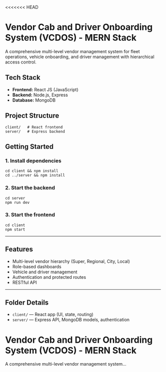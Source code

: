 <<<<<<< HEAD
# Vendor Cab and Driver Onboarding System (VCDOS) - MERN Stack

A comprehensive multi-level vendor management system for fleet operations, vehicle onboarding, and driver management with hierarchical access control.

## Tech Stack
- **Frontend:** React JS (JavaScript)
- **Backend:** Node.js, Express
- **Database:** MongoDB

## Project Structure
```
client/   # React frontend
server/   # Express backend
```

## Getting Started

### 1. Install dependencies
```
cd client && npm install
cd ../server && npm install
```

### 2. Start the backend
```
cd server
npm run dev
```

### 3. Start the frontend
```
cd client
npm start
```

---

## Features
- Multi-level vendor hierarchy (Super, Regional, City, Local)
- Role-based dashboards
- Vehicle and driver management
- Authentication and protected routes
- RESTful API

---

## Folder Details
- `client/` — React app (UI, state, routing)
- `server/` — Express API, MongoDB models, authentication 


# Vendor Cab and Driver Onboarding System (VCDOS) - MERN Stack

A comprehensive multi-level vendor management system...


